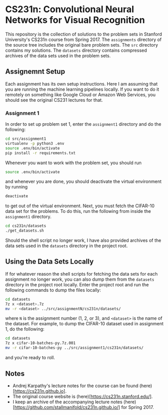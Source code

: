 # CS231n: Convolutional Neural Networks for Visual Recognition
This repository is the collection of solutions to the problem sets in Stanford
University's CS231n course from Spring 2017. The `assignments` directory of the
source tree includes the original bare problem sets. The `src` directory contains my solutions. The `datasets` directory contains compressed archives of the data sets used in the problem sets.

## Assignemnt Setup
Each assignment has its own setup instructions. Here I am assuming that you are running the machine learning pipelines locally. If you want to do it remotely on something like Google Cloud or Amazon Web Services, you should see the original CS231 lectures for that.

### Assignment 1
In order to set up problem set 1, enter the `assignment1` directory and do the following:
```bash
cd src/assignment1
virtualenv -p python3 .env
source .env/bin/activate
pip install -r requirements.txt
```
Whenever you want to work with the problem set, you should run
```bash
source .env/bin/activate
```
and whenever you are done, you should deactivate the virtual environment by running
```bash
deactivate
```
to get out of the virtual environment. Next, you must fetch the CIFAR-10 data set for the problems. To do this, run the following from inside the `assignment1` directory.
```bash
cd cs231n/datasets
./get_datasets.sh
```
Should the shell script no longer work, I have also provided archives of the data sets used in the `datasets` directory in the project root.

## Using the Data Sets Locally
If for whatever reason the shell scripts for fetching the data sets for each assignment no longer work, you can also dump them from the `datasets` directory in the project root locally. Enter the project root and run the following commands to dump the files locally:
```bash
cd datasets
7z x <dataset>.7z
mv -r <dataset> ../src/assignmentN/cs231n/datasets/
```
where `N` is the assignment number (1, 2, or 3), and `<dataset>` is the name of the dataset. For example, to dump the CIFAR-10 dataset used in assignment 1, do the following:
```bash
cd datasets
7z x cifar-10-batches-py.7z.001
mv -r cifar-10-batches-py ../src/assignment1/cs231n/datasets/
```
and you're ready to roll.

## Notes
* Andrej Karpathy's lecture notes for the course can be found (here)[https://cs231n.github.io].
* The original course website is (here)[https://cs231n.stanford.edu/].
* I keep an archive of the accompanying lecture notes (here)[https://github.com/stallmanifold/cs231n.github.io/] for Spring 2017.